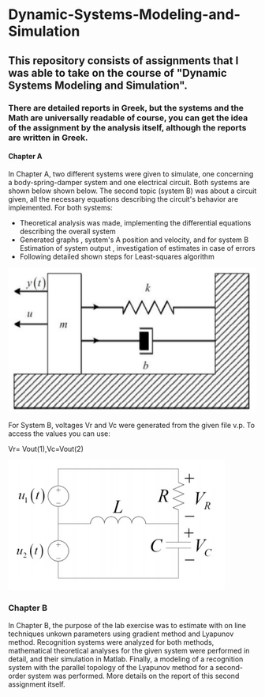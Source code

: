 # Dynamic-Systems-Modeling-and-Simulation
## This repository consists of assignments that I was able to take on the course of "Dynamic Systems Modeling and Simulation". 
### There are detailed reports in Greek, but the systems and the Math are universally readable of course, you can get the idea of the assignment by the analysis itself, although the reports are written in Greek.
#### Chapter A
In Chapter A, two different systems were given to simulate, one concerning a body-spring-damper system and one electrical circuit. Both systems are shown below shown below. The second topic (system B) was about a circuit given, all the necessary equations describing the 
circuit's behavior are implemented. For both systems:
- Theoretical analysis was made, implementing the differential equations describing the overall system
- Generated graphs , system's A position and velocity, and for system B Estimation of system output , investigation of estimates in case of errors 
- Following detailed shown steps for Least-squares algorithm

![System A](https://github.com/ladiasnk/Dynamic-Systems-Modeling-and-Simulation/blob/main/Chapter%20A/system%20A.jpg)

For System B, voltages Vr and Vc were generated from the given file v.p. To access the values you can use:

Vr= Vout(1),Vc=Vout(2)

![System B](https://github.com/ladiasnk/Dynamic-Systems-Modeling-and-Simulation/blob/main/Chapter%20A/circuit.jpg)

### Chapter B
In Chapter B, the purpose of the lab exercise was to estimate with on line techniques unkown parameters using gradient method and Lyapunov method. Recognition systems were analyzed for both methods, mathematical theoretical analyses for the given system were performed in detail, and their simulation in Matlab. Finally, a modeling of a recognition system with the parallel topology of the Lyapunov method for a second-order system was performed. More details on the report of this second assignment itself.
